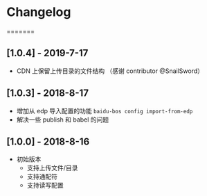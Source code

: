 # Changelog

=======

## [1.0.4] - 2019-7-17

- CDN 上保留上传目录的文件结构 （感谢 contributor @SnailSword）

## [1.0.3] - 2018-8-17

- 增加从 edp 导入配置的功能 `baidu-bos config import-from-edp`
- 解决一些 publish 和 babel 的问题

## [1.0.0] - 2018-8-16

- 初始版本
  - 支持上传文件/目录
  - 支持通配符
  - 支持读写配置
